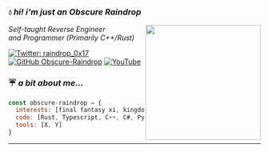 ### 💧<em> hi!  i'm just an Obscure Raindrop</h2></em>
<img align='right' src="https://avatars.githubusercontent.com/u/165877697?s=400&u=5d7474e0819d911a4c44603016436e504e0cfff5" width="230">

<p><em>Self-taught Reverse Engineer
</br>
and Programmer (Primarily C++/Rust)
</em></p>

[![Twitter: raindrop_0x17](https://img.shields.io/twitter/follow/raindrop_0x17?style=social)](https://twitter.com/raindrop_0x17)
[![GitHub Obscure-Raindrop](https://img.shields.io/github/followers/obscure-raindrop?label=follow&style=social)](https://github.com/obscure-raindrop)
[![YouTube](https://img.shields.io/youtube/channel/subscribers/UCVqtTr3iLc-NBoo0RhjtKAg)](https://www.youtube.com/channel/UCVqtTr3iLc-NBoo0RhjtKAg)

### ☔️<em> a bit about me... </em>

```javascript
const obscure-raindrop = {
  interests: [final fantasy xi, kingdom hearts, reverse engienering],
  code: [Rust, Typescript, C++, C#, Python, Lua],
  tools: [X, Y]
}
```

---
